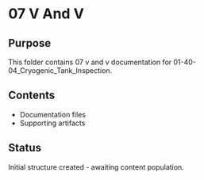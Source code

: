 # 07 V And V

## Purpose
This folder contains 07 v and v documentation for 01-40-04_Cryogenic_Tank_Inspection.

## Contents
- Documentation files
- Supporting artifacts

## Status
Initial structure created - awaiting content population.
